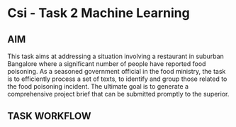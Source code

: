 # Csi - Task 2 Machine Learning
## AIM
This task aims at addressing a situation involving a restaurant in suburban Bangalore where a significant number of people have reported food poisoning. As a seasoned government official in the food ministry, the task is to efficiently process a set of texts, to identify and group those related to the food poisoning incident. The ultimate goal is to generate a comprehensive project brief that can be submitted promptly to the superior.
## TASK WORKFLOW
